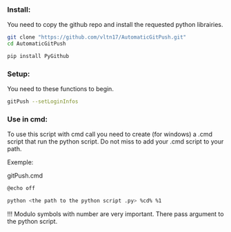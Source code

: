 ### Install:

You need to copy the github repo and install the requested python librairies.

```bash
git clone "https://github.com/vltn17/AutomaticGitPush.git"
cd AutomaticGitPush

pip install PyGithub
```

### Setup:

You need to these functions to begin.

```bash
gitPush --setLoginInfos
```

### Use in cmd:

To use this script with cmd call you need to create (for windows) a .cmd script that run the python script. Do not miss to add your .cmd script to your path.


Exemple:

gitPush.cmd
```bash
@echo off

python <the path to the python script .py> %cd% %1
```

!!! Modulo symbols with number are very important. There pass argument to the python script. 